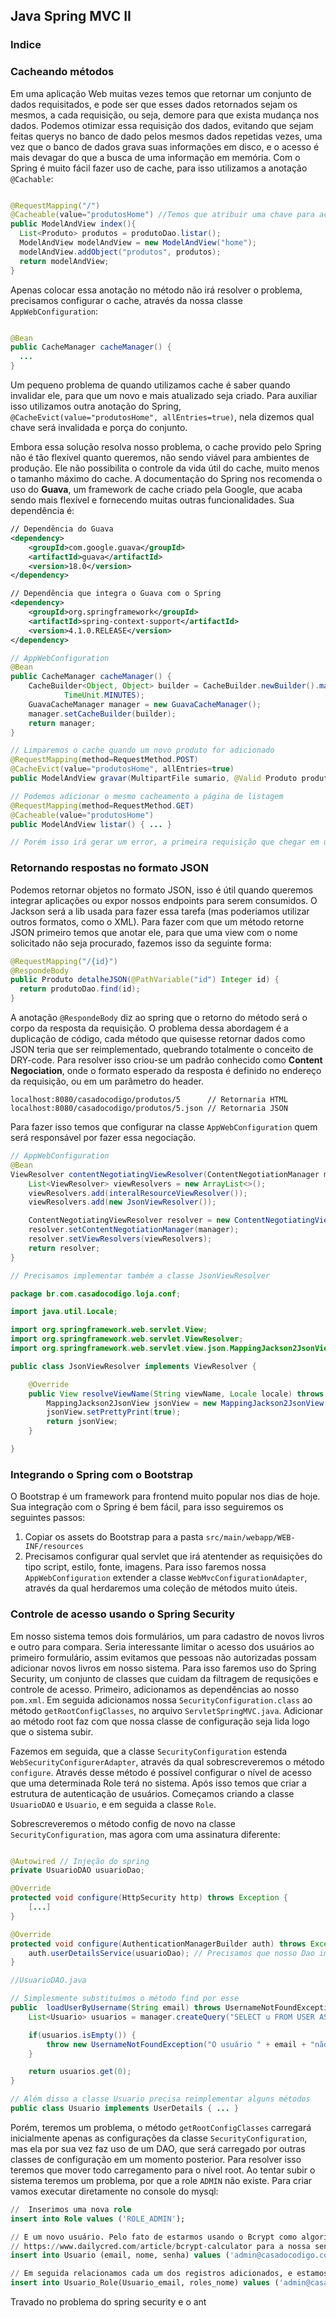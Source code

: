 ## Java Spring MVC II

### Indice

### Cacheando métodos

Em uma aplicação Web muitas vezes temos que retornar um conjunto de dados requisitados, e pode ser que esses dados retornados sejam os mesmos, a cada requisição, ou seja, demore para que exista mudança nos dados. Podemos otimizar essa requisição dos dados, evitando que sejam feitas querys no banco de dado pelos mesmos dados repetidas vezes, uma vez que o banco de dados grava suas informações em disco, e o acesso é mais devagar do que a busca de uma informação em memória. Com o Spring é muito fácil fazer uso de cache, para isso utilizamos a anotação `@Cachable`:

```java

@RequestMapping("/")
@Cacheable(value="produtosHome") //Temos que atribuir uma chave para acessar os dados cacheados
public ModelAndView index(){
  List<Produto> produtos = produtoDao.listar();
  ModelAndView modelAndView = new ModelAndView("home");
  modelAndView.addObject("produtos", produtos);
  return modelAndView;
}
```

Apenas colocar essa anotação no método não irá resolver o problema, precisamos configurar o cache, através da nossa classe `AppWebConfiguration`:

```java

@Bean
public CacheManager cacheManager() {
  ...
}
```

Um pequeno problema de quando utilizamos cache é saber quando invalidar ele, para que um novo e mais atualizado seja criado. Para auxiliar isso utilizamos outra anotação do Spring, `@CacheEvict(value="produtosHome", allEntries=true)`, nela dizemos qual chave será invalidada e porça do conjunto.

Embora essa solução resolva nosso problema, o cache provido pelo Spring não é tão flexível quanto queremos, não sendo viável para ambientes de produção. Ele não possibilita o controle da vida útil do cache, muito menos o tamanho máximo do cache. A documentação do Spring nos recomenda o uso do **Guava**, um framework de cache criado pela Google, que acaba sendo mais flexível e fornecendo muitas outras funcionalidades. Sua dependência é:

```xml
// Dependência do Guava
<dependency>
    <groupId>com.google.guava</groupId>
    <artifactId>guava</artifactId>
    <version>18.0</version>
</dependency>

// Dependência que integra o Guava com o Spring
<dependency>
    <groupId>org.springframework</groupId>
    <artifactId>spring-context-support</artifactId>
    <version>4.1.0.RELEASE</version>
</dependency>


```
```java
// AppWebConfiguration
@Bean
public CacheManager cacheManager() {
    CacheBuilder<Object, Object> builder = CacheBuilder.newBuilder().maximumSize(100).expireAfterAccess(5,
            TimeUnit.MINUTES);
    GuavaCacheManager manager = new GuavaCacheManager();
    manager.setCacheBuilder(builder);
    return manager;
}

// Limparemos o cache quando um novo produto for adicionado
@RequestMapping(method=RequestMethod.POST)
@CacheEvict(value="produtosHome", allEntries=true)
public ModelAndView gravar(MultipartFile sumario, @Valid Produto produto, BindingResult result, RedirectAttributes redirectAttributes) { ... }

// Podemos adicionar o mesmo cacheamento a página de listagem
@RequestMapping(method=RequestMethod.GET)
@Cacheable(value="produtosHome")
public ModelAndView listar() { ... }

// Porém isso irá gerar um error, a primeira requisição que chegar em um dos dois métodos irá criar um cache. Esse cache manterá fixo a rota de redirecionamento do modelAndView, podendo levar a uma páginas erradas outras requisições.
```

### Retornando respostas no formato JSON

Podemos retornar objetos no formato JSON, isso é útil quando queremos integrar aplicações ou expor nossos endpoints para serem consumidos. O Jackson será a lib usada para fazer essa tarefa (mas poderiamos utilizar outros formatos, como o XML). Para fazer com que um método retorne JSON primeiro temos que anotar ele, para que uma view com o nome solicitado não seja procurado, fazemos isso da seguinte forma:

```java
@RequestMapping("/{id}")
@RespondeBody
public Produto detalheJSON(@PathVariable("id") Integer id) {
  return produtoDao.find(id);
}
```

A anotação `@RespondeBody` diz ao spring que o retorno do método será o corpo da resposta da requisição. O problema dessa abordagem é a duplicação de código, cada método que quisesse retornar dados como JSON teria que ser reimplementado, quebrando totalmente o conceito de DRY-code. Para resolver isso criou-se um padrão conhecido como **Content Negociation**, onde o formato esperado da resposta é definido no endereço da requisição, ou em um parâmetro do header.


```
localhost:8080/casadocodigo/produtos/5      // Retornaria HTML
localhost:8080/casadocodigo/produtos/5.json // Retornaria JSON
```

Para fazer isso temos que configurar na classe `AppWebConfiguration` quem será responsável por fazer essa negociação.

```java
// AppWebConfiguration
@Bean
ViewResolver contentNegotiatingViewResolver(ContentNegotiationManager manager) {
    List<ViewResolver> viewResolvers = new ArrayList<>();
    viewResolvers.add(interalResourceViewResolver());
    viewResolvers.add(new JsonViewResolver());

    ContentNegotiatingViewResolver resolver = new ContentNegotiatingViewResolver();
    resolver.setContentNegotiationManager(manager);
    resolver.setViewResolvers(viewResolvers);
    return resolver;
}

// Precisamos implementar também a classe JsonViewResolver

package br.com.casadocodigo.loja.conf;

import java.util.Locale;

import org.springframework.web.servlet.View;
import org.springframework.web.servlet.ViewResolver;
import org.springframework.web.servlet.view.json.MappingJackson2JsonView;

public class JsonViewResolver implements ViewResolver {

    @Override
    public View resolveViewName(String viewName, Locale locale) throws Exception {
        MappingJackson2JsonView jsonView = new MappingJackson2JsonView();
        jsonView.setPrettyPrint(true);
        return jsonView;
    }

}
```

### Integrando o Spring com o Bootstrap

O Bootstrap é um framework para frontend muito popular nos dias de hoje. Sua integração com o Spring é bem fácil, para isso seguiremos os seguintes passos:

1. Copiar os assets do Bootstrap para a pasta `src/main/webapp/WEB-INF/resources`
2. Precisamos configurar qual servlet que irá atentender as requisições do tipo script, estilo, fonte, imagens. Para isso faremos nossa `AppWebConfiguration` extender a classe `WebMvcConfigurationAdapter`, através da qual herdaremos uma coleção de métodos muito úteis.

### Controle de acesso usando o Spring Security

Em nosso sistema temos dois formulários, um para cadastro de novos livros e outro para compara. Seria interessante limitar o acesso dos usuários ao primeiro formulário, assim evitamos que pessoas não autorizadas possam adicionar novos livros em nosso sistema. Para isso faremos uso do Spring Security, um conjunto de classes que cuidam da filtragem de requsições e controle de acesso. Primeiro, adicionamos as dependências ao nosso `pom.xml`. Em seguida adicionamos nossa `SecurityConfiguration.class` ao método `getRootConfigClasses`, no arquivo `ServletSpringMVC.java`. Adicionar ao método root faz com que nossa classe de configuração seja lida logo que o sistema subir.

Fazemos em seguida, que a classe `SecurityConfiguration` estenda `WebSecurityConfigurerAdapter`, através da qual sobrescreveremos o método `configure`. Através desse método é possível configurar o nível de acesso que uma determinada Role terá no sistema. Após isso temos que criar a estrutura de autenticação de usuários. Começamos criando a classe `UsuarioDAO` e `Usuario`, e em seguida a classe `Role`.

Sobrescreveremos o método config de novo na classe `SecurityConfiguration`, mas agora com uma assinatura diferente:

```java

@Autowired // Injeção do spring
private UsuarioDAO usuarioDao;

@Override
protected void configure(HttpSecurity http) throws Exception {
    [...]
}

@Override
protected void configure(AuthenticationManagerBuilder auth) throws Exception {
    auth.userDetailsService(usuarioDao); // Precisamos que nosso Dao implemente a interface UserDetailsService, que é esperada por esse método
}

//UsuarioDAO.java

// Simplesmente substituímos o método find por esse
public  loadUserByUsername(String email) throws UsernameNotFoundException {
    List<Usuario> usuarios = manager.createQuery("SELECT u FROM USER AS u WHERE u.email == :email").setParameter("email", email).getResultList();

    if(usuarios.isEmpty()) {
        throw new UsernameNotFoundException("O usuário " + email + "não foi encontrado");
    }

    return usuarios.get(0);
}

// Além disso a classe Usuario precisa reimplementar alguns métodos
public class Usuario implements UserDetails { ... }
```

Porém, teremos um problema, o método `getRootConfigClasses` carregará inicialmente apenas as configurações da classe `SecurityConfiguration`, mas ela por sua vez faz uso de um DAO, que será carregado por outras classes de configuração em um momento posterior. Para resolver isso teremos que mover todo carregamento para o nível root. Ao tentar subir o sistema teremos um problema, por que a role `ADMIN` não existe. Para criar vamos executar diretamente no console do mysql:


```sql
//  Inserimos uma nova role
insert into Role values ('ROLE_ADMIN');

// E um novo usuário. Pelo fato de estarmos usando o Bcrypt como algoritmo de criptografia podemos usar a calculadora de hash disponível no site :
// https://www.dailycred.com/article/bcrypt-calculator para a nossa senha '123456'
insert into Usuario (email, nome, senha) values ('admin@casadocodigo.com.br', 'Administrador', '$2a$04$qP517gz1KNVEJUTCkUQCY.JzEoXzHFjLAhPQjrg5iP6Z/UmWjvUhq');

// Em seguida relacionamos cada um dos registros adicionados, e estamos pronto para testar o código
insert into Usuario_Role(Usuario_email, roles_nome) values ('admin@casadocodigo.com.br', 'ROLE_ADMIN');
```

Travado no problema do spring security e o ant
